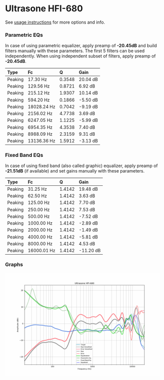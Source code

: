 # Ultrasone HFI-680
See [usage instructions](https://github.com/jaakkopasanen/AutoEq#usage) for more options and info.

### Parametric EQs
In case of using parametric equalizer, apply preamp of **-20.45dB** and build filters manually
with these parameters. The first 5 filters can be used independently.
When using independent subset of filters, apply preamp of **-20.45dB**.

| Type    | Fc          |      Q | Gain     |
|:--------|:------------|:-------|:---------|
| Peaking | 17.30 Hz    | 0.3548 | 20.04 dB |
| Peaking | 129.56 Hz   | 0.8721 | 6.92 dB  |
| Peaking | 215.12 Hz   | 1.9307 | 10.14 dB |
| Peaking | 594.20 Hz   | 0.1866 | -5.50 dB |
| Peaking | 18028.24 Hz | 0.7042 | -9.19 dB |
| Peaking | 2156.02 Hz  | 4.7738 | 3.69 dB  |
| Peaking | 6247.05 Hz  | 1.1225 | -5.99 dB |
| Peaking | 6954.35 Hz  | 4.3538 | 7.40 dB  |
| Peaking | 8988.09 Hz  | 2.3159 | 9.31 dB  |
| Peaking | 13136.36 Hz | 1.5912 | -3.13 dB |

### Fixed Band EQs
In case of using fixed band (also called graphic) equalizer, apply preamp of **-21.51dB**
(if available) and set gains manually with these parameters.

| Type    | Fc          |      Q | Gain      |
|:--------|:------------|:-------|:----------|
| Peaking | 31.25 Hz    | 1.4142 | 19.48 dB  |
| Peaking | 62.50 Hz    | 1.4142 | 3.63 dB   |
| Peaking | 125.00 Hz   | 1.4142 | 7.70 dB   |
| Peaking | 250.00 Hz   | 1.4142 | 7.53 dB   |
| Peaking | 500.00 Hz   | 1.4142 | -7.52 dB  |
| Peaking | 1000.00 Hz  | 1.4142 | -2.89 dB  |
| Peaking | 2000.00 Hz  | 1.4142 | -1.49 dB  |
| Peaking | 4000.00 Hz  | 1.4142 | -5.81 dB  |
| Peaking | 8000.00 Hz  | 1.4142 | 4.53 dB   |
| Peaking | 16000.01 Hz | 1.4142 | -11.20 dB |

### Graphs
![](./Ultrasone%20HFI-680.png)